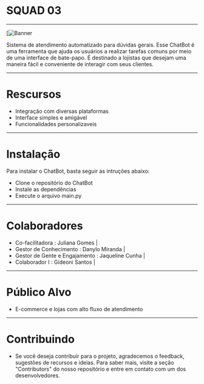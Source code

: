 # SQUAD 03 
---
[![Banner](https://rockapps.com.br/wp-content/uploads/elementor/thumbs/Chatbot-e1593960478294-os0xpk3e0k1197rcuwu1f7nmted84roh183shsc1f2.jpg)


Sistema de atendimento automatizado para dúvidas gerais. Esse ChatBot é uma ferramenta que ajuda os usuários a realizar tarefas comuns por meio de uma interface de bate-papo. É destinado a lojistas que desejam uma maneira fácil e conveniente de interagir com seus clientes.

---

# Rescursos

* Integração com diversas plataformas
* Interface simples e amigável 
* Funcionalidades personalizaveis

---

# Instalação

Para instalar o ChatBot, basta seguir as intruções abaixo:

* Clone o repositório do ChatBot
* Instale as dependências 
* Execute o arquivo main.py

---

# Colaboradores

* Co-facilitadora : Juliana Gomes |
* Gestor de Conhecimento : Danylo Miranda |
* Gestor de Gente e Engajamento : Jaqueline Cunha |
* Colaborador I : Gideoni Santos |

---

# Público Alvo

* E-commerce e lojas com alto fluxo de atendimento

---

# Contribuindo

* Se você deseja contribuir para o projeto, agradecemos o feedback, sugestões de recursos e ideias. Para saber mais, visite a seção "Contributors" do nosso repositório e entre em contato com um dos desenvolvedores.




